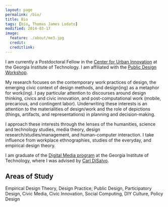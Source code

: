 ```yaml
---
layout: page
permalink: /bio/
title: Bio
tags: [bio, Thomas James Lodato]
modified: 2014-03-17
image:
  feature: ./about/me3.jpg
  credit: 
  creditlink:
---
```


I am currently a Postdoctoral Fellow in the [Center for Urban Innovation](http://www.urbaninnovation.gatech.edu/) at the Georgia Institute of Technology. I am affiliated with the [Public Design Workshop](http://publicdesignworkshop.net).

My research focuses on the contemporary work practices of design, the emerging civic context of design methods, and design(ing) as a metaphor for work(ing). I pay particular attention to discourses around design thinking, civics and civic innovation, and post-computational work (mobile, precarious, and contingent labor). Underwriting these interests is an attention to the materialities of design/work and the role of depictions (things, artifacts, and representations) in planning and decision-making.

I approach these interests through the lenses of the humanities, science and technology studies, media theory, design research/studies/management, and human-computer interaction.  I take influence from workplace ethnographies, studies of the everyday, and empirical design theory.

I am graduate of the [Digital Media program](http://dm.lmc.gatech.edu/) at the Georgia Institute of Technology, where I was advised by [Carl DiSalvo](http://carldisalvo.com/).

## Areas of Study

Empirical Design Theory, Design Practice, Public Design, Participatory Design, Civic Media, Civic Innovation, Social Computing, DIY Culture, Policy Design